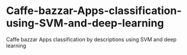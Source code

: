 # Caffe-bazzar-Apps-classification-using-SVM-and-deep-learning
Caffe bazzar Apps classification by descriptions using SVM and deep learning
